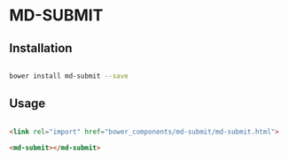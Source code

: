 # MD-SUBMIT



## Installation

``` bash

bower install md-submit --save

```

## Usage

```html

<link rel="import" href="bower_components/md-submit/md-submit.html">

<md-submit></md-submit>
```



